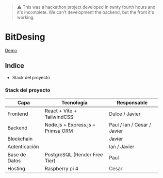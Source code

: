 > ⚠ This was a hackathon project developed in twnty fourth hours and it's incomplete. We can't development the backend, but the front it's working.
# BitDesing

[Demo](https://bit-desing.vercel.app/)

## Indice
- Stack del proyecto

### Stack del proyecto
| Capa        | Tecnología                                       |  Responsable |
|-------------|--------------------------------------------------|-----------------------|
| Frontend    | React + Vite + TailwindCSS                       | Dulce / Javier |
| Backend     | Node.js + Express.js + Primsa ORM                      | Paul / Ian / Cesar / Javier |
| Blockchain  |  | Javier |
| Autenticación |  | Ian / Javier |
| Base de Datos | PostgreSQL (Render Free Tier)                   | Paul |
| Hosting     | Raspberry pi 4       | Cesar |




